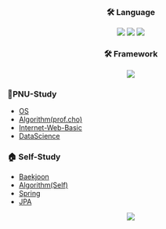 ### <p align="center">:hammer_and_wrench: Language</p>
<p align="center">
<img src="https://img.shields.io/badge/PYTHON-0696D7?style=for-the-badge&logo=Python&logoColor=black"> <img src="https://img.shields.io/badge/Java-FF0000?style=for-the-badge&logo=Java&logoColor="> <img src="https://img.shields.io/badge/C++-E8E8E8?style=for-the-badge&logo=Cplusplus&logoColor=black"> 

### <p align="center">:hammer_and_wrench: Framework</p>
<p align="center">
<img src="https://img.shields.io/badge/SpringBoot-6DB33F?style=for-the-badge&logo=Springboot&logoColor=white">   
  

### 🏫PNU-Study
  - [OS](https://github.com/Jun2-Lee/PNU-OperatingSystem)
  - [Algorithm(prof.cho)](https://github.com/Jun2-Lee/PNU-algorithm)
  - [Internet-Web-Basic](https://github.com/Jun2-Lee/PNU_Internet-Web_basic)
  - [DataScience](https://github.com/Jun2-Lee/PNU-DataScience)
  
  
### 🏠 Self-Study
  - [Baekjoon](https://github.com/Jun2-Lee/Baekjoon-Study)
  - [Algorithm(Self)](https://github.com/Jun2-Lee/algorithm)
  - [Spring](https://github.com/Jun2-Lee/Spring_boot)
  - [JPA](https://github.com/Jun2-Lee/JPA_Study)
  
<p align=center>
<img src="https://github-readme-stats.vercel.app/api?username=abc980823&show_icons=true&theme=gruvbox&hide=["issues"]">
